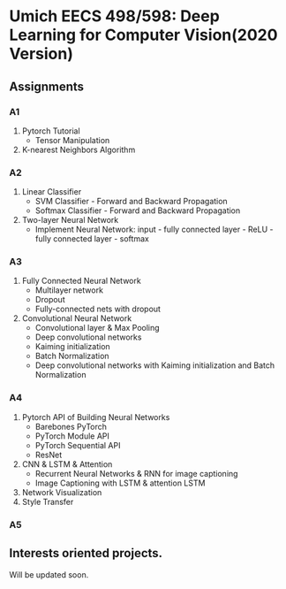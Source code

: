 # Umich EECS 498/598: Deep Learning for Computer Vision(2020 Version)

## Assignments

### A1
1. Pytorch Tutorial
   - Tensor Manipulation
3. K-nearest Neighbors Algorithm

### A2
1. Linear Classifier
   - SVM Classifier - Forward and Backward Propagation
   - Softmax Classifier - Forward and Backward Propagation
3. Two-layer Neural Network
   - Implement Neural Network: input - fully connected layer - ReLU - fully connected layer - softmax
   

### A3
1. Fully Connected Neural Network
   - Multilayer network
   - Dropout
   - Fully-connected nets with dropout
3. Convolutional Neural Network
   - Convolutional layer & Max Pooling
   - Deep convolutional networks
   - Kaiming initialization
   - Batch Normalization
   - Deep convolutional networks with Kaiming initialization and Batch Normalization

### A4
1. Pytorch API of Building Neural Networks
   - Barebones PyTorch
   - PyTorch Module API
   - PyTorch Sequential API
   - ResNet
2. CNN & LSTM & Attention
   - Recurrent Neural Networks & RNN for image captioning
   - Image Captioning with LSTM & attention LSTM
3. Network Visualization
5. Style Transfer

### A5

## Interests oriented projects.

Will be updated soon.
